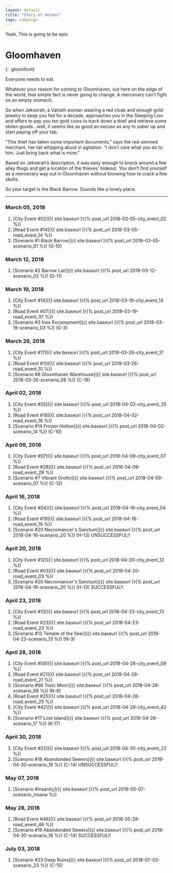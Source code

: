 ```yaml
---
layout: default
title: "Story of Heroes"
tags: campaign
---
```


Yeah, This is going to be epic

# Gloomhaven
{: .gloomfont}

Everyone needs to eat.

Whatever your reason for coming to Gloomhaven, out here on the edge of the world,
that simple fact is never going to change. A mercenary can’t fight on an empty stomach.

So when Jekserah, a Valrath woman wearing a red cloak and enough gold jewelry to keep
you fed for a decade, approaches you in the Sleeping Lion and offers to pay you ten
gold coins to track down a thief and retrieve some stolen goods...well, it seems like
as good an excuse as any to sober up and start paying off your tab.

“This thief has taken some important documents,” says the red-skinned merchant, her
tail whipping about in agitation. “I don’t care what you do to him. Just bring back what is mine.”

Based on Jekserah’s description, it was easy enough to knock around a few alley thugs
and get a location of the thieves’ hideout. You don’t find yourself as a mercenary way
out in Gloomhaven without knowing how to crack a few skulls.

So your target is the Black Barrow. Sounds like a lovely place.

***

### March 05, 2018

1. [City Event #02]({{ site.baseurl }}{% post_url 2018-03-05-city_event_02 %})
1. [Road Event #14]({{ site.baseurl }}{% post_url 2018-03-05-road_event_14 %})
1. [Scenario #1 Black Barrow]({{ site.baseurl }}{% post_url 2018-03-05-scenario_01 %}) <span class="map_loc">(G-10)</span>

### March 12, 2018

1. [Scenario #2 Barrow Lair]({{ site.baseurl }}{% post_url 2018-03-12-scenario_02 %}) <span class="map_loc">(G-11)</span>

### March 19, 2018

1. [City Event #14]({{ site.baseurl }}{% post_url 2018-03-19-city_event_14 %})
1. [Road Event #07]({{ site.baseurl }}{% post_url 2018-03-19-road_event_07 %})
1. [Scenario #3 Inox Encampment]({{ site.baseurl }}{% post_url 2018-03-19-scenario_03 %}) <span class="map_loc">(G-3)</span>

### March 26, 2018

1. [City Event #17]({{ site.baseurl }}{% post_url 2018-03-26-city_event_17 %})
1. [Road Event #10]({{ site.baseurl }}{% post_url 2018-03-26-road_event_10 %})
1. [Scenario #8 Gloomhaven Warehouse]({{ site.baseurl }}{% post_url 2018-03-26-scenario_08 %}) <span class="map_loc">(C-18)</span>

### April 02, 2018

1. [City Event #25]({{ site.baseurl }}{% post_url 2018-04-02-city_event_25 %})
1. [Road Event #18]({{ site.baseurl }}{% post_url 2018-04-02-road_event_18 %})
1. [Scenario #14 Frozen Hollow]({{ site.baseurl }}{% post_url 2018-04-02-scenario_14 %}) <span class="map_loc">(C-10)</span>

### April 09, 2018

1. [City Event #07]({{ site.baseurl }}{% post_url 2018-04-09-city_event_07 %})
1. [Road Event #28]({{ site.baseurl }}{% post_url 2018-04-09-road_event_28 %})
1. [Scenario #7 Vibrant Grotto]({{ site.baseurl }}{% post_url 2018-04-09-scenario_07 %}) <span class="map_loc">(C-12)</span>

### April 16, 2018

1. [City Event #04]({{ site.baseurl }}{% post_url 2018-04-16-city_event_04 %})
1. [Road Event #19]({{ site.baseurl }}{% post_url 2018-04-16-road_event_19 %})
1. [Scenario #20 Necromancer's Sanctum]({{ site.baseurl }}{% post_url 2018-04-16-scenario_20 %}) <span class="map_loc">(H-13)</span>  UNSUCCESSFUL!!

### April 20, 2018

1. [City Event #12]({{ site.baseurl }}{% post_url 2018-04-20-city_event_12 %})
1. [Road Event #03]({{ site.baseurl }}{% post_url 2018-04-20-road_event_03 %})
1. [Scenario #20 Necromancer's Sanctum]({{ site.baseurl }}{% post_url 2018-04-16-scenario_20 %}) <span class="map_loc">(H-13)</span>  SUCCESSFUL!!

### April 23, 2018

1. [City Event #13]({{ site.baseurl }}{% post_url 2018-04-23-city_event_13 %})
1. [Road Event #23]({{ site.baseurl }}{% post_url 2018-04-23-road_event_23 %})
1. [Scenario #13 Temple of the Seer]({{ site.baseurl }}{% post_url 2018-04-23-scenario_13 %}) <span class="map_loc">(N-3)</span>

### April 28, 2018

1. [City Event #09]({{ site.baseurl }}{% post_url 2018-04-28-city_event_09 %})
1. [Road Event #21]({{ site.baseurl }}{% post_url 2018-04-28-road_event_21 %})
1. [Scenario #68 Toxic Moor]({{ site.baseurl }}{% post_url 2018-04-28-scenario_68 %}) <span class="map_loc">(N-8)</span>
1. [Road Event #25]({{ site.baseurl }}{% post_url 2018-04-28-road_event_25 %})
1. [City Event #42]({{ site.baseurl }}{% post_url 2018-04-28-city_event_42 %})
1. [Scenario #17 Lost Island]({{ site.baseurl }}{% post_url 2018-04-28-scenario_17 %}) <span class="map_loc">(K-17)</span>

### April 30, 2018

1. [City Event #22]({{ site.baseurl }}{% post_url 2018-04-30-city_event_22 %})
1. [Scenario #18 Abandonded Sewers]({{ site.baseurl }}{% post_url 2018-04-30-scenario_18 %}) <span class="map_loc">(C-14)</span>  UNSUCCESSFUL!!

### May 07, 2018

1. [Scenario #Insanity]({{ site.baseurl }}{% post_url 2018-05-07-scenario_insane %})

### May 28, 2018

1. [Road Event #46]({{ site.baseurl }}{% post_url 2018-05-28-road_event_46 %})
1. [Scenario #18 Abandonded Sewers]({{ site.baseurl }}{% post_url 2018-04-30-scenario_18 %}) <span class="map_loc">(C-14)</span>  SUCCESSFUL!!

### July 03, 2018

1. [Scenario #23 Deep Ruins]({{ site.baseurl }}{% post_url 2018-07-03-scenario_23 %}) <span class="map_loc">(C-15)</span>
